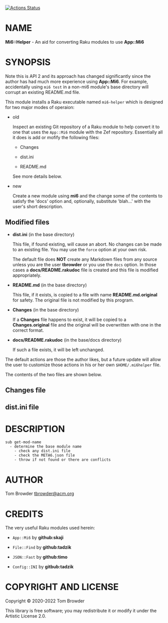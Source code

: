 [![Actions Status](https://github.com/tbrowder/Mi6-Helper/workflows/test/badge.svg)](https://github.com/tbrowder/Mi6-Helper/actions)

NAME
====

**Mi6::Helper** - An aid for converting Raku modules to use **App::Mi6**

SYNOPSIS
========

Note this is API 2 and its approach has changed significantly since the author has had much more experience using **App::Mi6**. For example, accidentally using `mi6 test` in a non-mi6 module's base directory will corrupt an existing README.md file.

This module installs a Raku executable named `mi6-helper` which is designed for two major modes of operaion: 

  * old

    Inspect an existing Git repository of a Raku module to help convert it to one that uses the `App::Mi6` module with the Zef repository. Essentially all it does is add or mofify the following files:

      * Changes

      * dist.ini

      * README.md

    See more details below.

  * new

    Create a new module using **mi6** and the change some of the contents to satisfy the 'docs' option and, optionally, substitute 'blah...' with the user's short description.

Modified files
--------------

  * **dist.ini** (in the base directory)

    This file, if found existing, will cause an abort. No changes can be made to an existing file. You may use the `force` option at your own risk.

    The default file does **NOT** create any Markdown files from any source unless you are the user **tbrowder** or you use the `docs` option. In those cases a **docs/README.rakudoc** file is created and this file is modified appropriately.

  * **README.md** (in the base directory)

    This file, if it exists, is copied to a file with name **README.md.original** for safety. The original file is not modified by this program.

  * **Changes** (in the base directory)

    If a **Changes** file happens to exist, it will be copied to a **Changes.original** file and the original will be overwritten with one in the correct format.

  * **docs/README.rakudoc** (in the base/docs directory)

    If such a file exists, it will be left unchanged.

The default actions are those the author likes, but a future update will allow the user to customize those actions in his or her own `$HOME/.mi6helper` file.

The contents of the two files are shown below.

**Changes** file
----------------

**dist.ini** file
-----------------

DESCRIPTION
===========

    sub get-mod-name
      - determine the base module name
        - check any dist.ini file
        - check the META6.json file
        - throw if not found or there are conflicts

AUTHOR
======

Tom Browder <tbrowder@acm.org>

CREDITS
=======

The very useful Raku modules used herein:

  * `App::Mi6` by **github:skaji**

  * `File::Find` by **github:tadzik**

  * `JSON::Fast` by **github:timo**

  * `Config::INI` by **gitbub:tadzik**

COPYRIGHT AND LICENSE
=====================

Copyright &#x00A9; 2020-2022 Tom Browder

This library is free software; you may redistribute it or modify it under the Artistic License 2.0.


